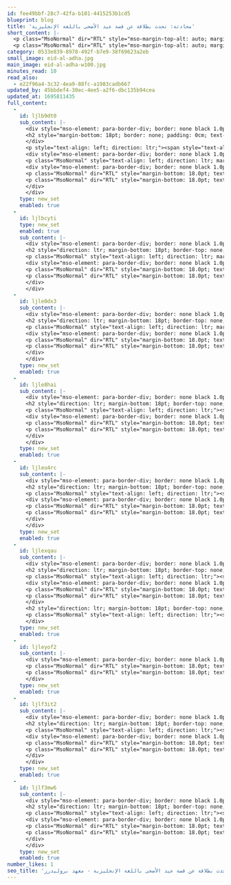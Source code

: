 ```yaml
---
id: fee49bbf-28c7-42fa-b101-4415253b1cd5
blueprint: blog
title: 'محادثة: تحدث بطلاقة عن قصة عيد الأضحى باللغة الإنجليزية'
short_content: |-
  <p class="MsoNormal" dir="RTL" style="mso-margin-top-alt: auto; margin-bottom: 18.0pt; text-align: right; line-height: normal; direction: rtl; unicode-bidi: embed;"><span lang="AR-SA" style="font-family: 'Times New Roman',serif; mso-fareast-font-family: 'Times New Roman'; mso-ansi-language: EN-US;">عيد الأضحى من أهم الأحداث السنوية التي نسعد بوجودها كل عام ونستعد له بكامل حماسنا، الجديد في هذا العام أننا سنُساعدك على التُحدث عن عيد الأضحى باللغة الإنجليزية بطلاقة ودون تردد. لذلك في هذا المقال، ستكتشف كل ما يخص عيد الأضحى ولكن باللغة الإنجليزية كما توجد ترجمة باللغة العربية حتى تستطيع فهم جميع معاني الكلمات.</span></p>
  <p class="MsoNormal" dir="RTL" style="mso-margin-top-alt: auto; margin-bottom: 18.0pt; text-align: right; line-height: normal; direction: rtl; unicode-bidi: embed;"><span lang="AR-SA" style="font-family: 'Times New Roman',serif; mso-fareast-font-family: 'Times New Roman'; mso-ansi-language: EN-US;"><a href="https://islamic-relief.org/qurbani/eid-al-adha/" target="_blank" rel="noopener"><strong><span style="color: #3598db;">&nbsp;نصيحتنا لك الآن</span></strong></a> أن تُحاول فهم كل قطعة بعناية ولا تلجأ إلى الترجمة العربية إلا عند مصادفة كلمة لا تستطيع فهمها من السياق.</span></p>
category: 0533e839-8978-492f-b7e9-38f69623a2eb
small_image: eid-al-adha.jpg
main_image: eid-al-adha-w100.jpg
minutes_read: 10
read_also:
  - e22f96a4-3c32-4ea9-88fc-a1983cadb667
updated_by: 45bbdef4-30ec-4ee5-a2f6-dbc135b94cea
updated_at: 1695811435
full_content:
  -
    id: ljlb9dt0
    sub_content: |-
      <div style="mso-element: para-border-div; border: none black 1.0pt; mso-border-alt: none black 0cm; padding: 0cm 0cm 0cm 0cm;">
      <h2 style="margin-bottom: 18pt; border: none; padding: 0cm; text-align: left; direction: ltr;"><strong style="mso-bidi-font-weight: normal;"><span lang="EN" style="font-family:  Somar Sans; mso-fareast-font-family:  Somar Sans; mso-bidi-font-family:  Somar Sans;">What is Eid Al- Adha?</span></strong></h2>
      </div>
      <p style="text-align: left; direction: ltr;"><span style="text-align: left; direction: ltr; line-height: 115%; font-family:  Somar Sans; mso-fareast-font-family:  Somar Sans; mso-bidi-font-family:  Somar Sans; mso-ansi-language: EN; mso-fareast-language: EN-US; mso-bidi-language: AR-SA;">Eid Al-Adha is one of the two main holidays in Islam, the other being Eid Al-Fitr, which marks the end of Ramadan.</span></p>
      <div style="mso-element: para-border-div; border: none black 1.0pt; mso-border-alt: none black 0cm; padding: 0cm 0cm 0cm 0cm;">
      <p class="MsoNormal" style="text-align: left; direction: ltr; margin-bottom: 18.0pt; border: none; mso-border-alt: none black 0cm; padding: 0cm; mso-padding-alt: 0cm 0cm 0cm 0cm; mso-border-between: 0cm none black; mso-padding-between: 0cm;"><span lang="EN" style="line-height: 115%; font-family:  Somar Sans; mso-fareast-font-family:  Somar Sans; mso-bidi-font-family:  Somar Sans;">Eid al-Adha is also known as "Eid al-Kabir". These names, along with countless variations, refer to the holiday's epithet, "Greater Eid" or "Big Eid". The Arabic word "kabir" (</span><span dir="RTL" lang="AR-SA" style="line-height: 115%; font-family: 'Times New Roman',serif; mso-ascii-font-family:  Somar Sans; mso-fareast-font-family:  Somar Sans; mso-hansi-font-family:  Somar Sans;">كبير</span><span lang="EN" style="line-height: 115%; font-family:  Somar Sans; mso-fareast-font-family:  Somar Sans; mso-bidi-font-family:  Somar Sans;">) means "big" or "major".</span></p>
      <div style="mso-element: para-border-div; border: none black 1.0pt; mso-border-alt: none black 0cm; padding: 0cm 0cm 0cm 0cm;">
      <p class="MsoNormal" dir="RTL" style="margin-bottom: 18.0pt; text-align: right; direction: rtl; unicode-bidi: embed; border: none; mso-border-alt: none black 0cm; padding: 0cm; mso-padding-alt: 0cm 0cm 0cm 0cm; mso-border-between: 0cm none black; mso-padding-between: 0cm; padding-bottom: 0cm; mso-padding-bottom-alt: 0cm; border-bottom: 0cm none black; mso-border-bottom-alt: 0cm none black;"><span lang="AR-SA" style="line-height: 115%; font-family: 'Times New Roman',serif; mso-ascii-font-family:  Somar Sans; mso-fareast-font-family:  Somar Sans; mso-hansi-font-family:  Somar Sans; mso-ansi-font-weight: bold;">ما هو عيد الأضحى؟</span></p>
      <p class="MsoNormal" dir="RTL" style="margin-bottom: 18.0pt; text-align: right; direction: rtl; unicode-bidi: embed; border: none; mso-border-alt: none black 0cm; padding: 0cm; mso-padding-alt: 0cm 0cm 0cm 0cm; mso-border-between: 0cm none black; mso-padding-between: 0cm; padding-top: 0cm; mso-padding-top-alt: 0cm;"><span lang="AR-SA" style="line-height: 115%; font-family: 'Times New Roman',serif; mso-ascii-font-family:  Somar Sans; mso-fareast-font-family:  Somar Sans; mso-hansi-font-family:  Somar Sans;">عيد الأضحى هو إحدى العطلتين الرئيسيتين في الإسلام، والعيد الآخر هو عيد الفطر الذي يقع نهاية شهر رمضان</span><span lang="AR-SA" style="line-height: 115%; font-family:  Somar Sans; mso-fareast-font-family:  Somar Sans; mso-bidi-font-family:  Somar Sans;">. </span><span lang="AR-SA" style="line-height: 115%; font-family: 'Times New Roman',serif; mso-ascii-font-family:  Somar Sans; mso-fareast-font-family:  Somar Sans; mso-hansi-font-family:  Somar Sans;">يُعرف عيد الأضحى أيضًا باسم العيد الكبير</span><span lang="AR-SA" style="line-height: 115%; font-family:  Somar Sans; mso-fareast-font-family:  Somar Sans; mso-bidi-font-family:  Somar Sans;">.</span></p>
      </div>
      </div>
    type: new_set
    enabled: true
  -
    id: ljlbcyti
    type: new_set
    enabled: true
    sub_content: |-
      <div style="mso-element: para-border-div; border: none black 1.0pt; mso-border-alt: none black 0cm; padding: 0cm 0cm 0cm 0cm;">
      <h2 style="direction: ltr; margin-bottom: 18pt; border-top: none; border-right: none; border-left: none; border-image: initial; padding: 0cm; border-bottom: 0cm none black; text-align: left;"><strong style="text-align: left; direction: ltr; mso-bidi-font-weight: normal;"><span lang="EN" style="text-align: left; direction: ltr; font-family:  Somar Sans; mso-fareast-font-family:  Somar Sans; mso-bidi-font-family:  Somar Sans;">When does Eid Al-Adha fall?</span></strong></h2>
      <p class="MsoNormal" style="text-align: left; direction: ltr; margin-bottom: 18.0pt; border: none; mso-border-alt: none black 0cm; padding: 0cm; mso-padding-alt: 0cm 0cm 0cm 0cm; mso-border-between: 0cm none black; mso-padding-between: 0cm; padding-top: 0cm; mso-padding-top-alt: 0cm;"><strong><span lang="EN"><a href="https://islamic-relief.org/qurbani/eid-al-adha/" target="_blank" rel="noopener"><span style="line-height: 115%; font-family:  Somar Sans; mso-fareast-font-family:  Somar Sans; mso-bidi-font-family:  Somar Sans; color: #1155cc; text-decoration: none; text-underline: none;"><span style="text-decoration: underline;">Eid Al-Adha</span></span></a></span></strong><span lang="EN" style="text-align: left; direction: ltr; line-height: 115%; font-family:  Somar Sans; mso-fareast-font-family:  Somar Sans; mso-bidi-font-family:  Somar Sans;"> is celebrated on the 10th day of Dhu al-Hijjah, which is the twelfth month of the Islamic calendar. It is an important holiday for Muslims worldwide.</span></p>
      <div style="mso-element: para-border-div; border: none black 1.0pt; mso-border-alt: none black 0cm; padding: 0cm 0cm 0cm 0cm;">
      <p class="MsoNormal" dir="RTL" style="margin-bottom: 18.0pt; text-align: right; direction: rtl; unicode-bidi: embed; border: none; mso-border-alt: none black 0cm; padding: 0cm; mso-padding-alt: 0cm 0cm 0cm 0cm; mso-border-between: 0cm none black; mso-padding-between: 0cm; padding-top: 0cm; mso-padding-top-alt: 0cm;"><span lang="AR-SA" style="line-height: 115%; font-family: 'Times New Roman',serif; mso-ascii-font-family:  Somar Sans; mso-fareast-font-family:  Somar Sans; mso-hansi-font-family:  Somar Sans; mso-ansi-font-weight: bold;">متى يكون عيد الأضحى؟</span></p>
      <p class="MsoNormal" dir="RTL" style="margin-bottom: 18.0pt; text-align: right; direction: rtl; unicode-bidi: embed; border: none; mso-border-alt: none black 0cm; padding: 0cm; mso-padding-alt: 0cm 0cm 0cm 0cm; mso-border-between: 0cm none black; mso-padding-between: 0cm; padding-top: 0cm; mso-padding-top-alt: 0cm;"><span lang="AR-SA" style="line-height: 115%; font-family: 'Times New Roman',serif; mso-ascii-font-family:  Somar Sans; mso-fareast-font-family:  Somar Sans; mso-hansi-font-family:  Somar Sans; mso-ansi-font-weight: bold;">&nbsp;يتم الاحتفال بعيد الأضحى في اليوم العاشر من شهر ذي الحجة، وهو الشهر الثاني عشر من التقويم الإسلامي. ويُعتبر عُطلة مُهمة للمُسلمين في جميع أنحاء العالم.</span></p>
      </div>
      </div>
  -
    id: ljle0dx3
    sub_content: |-
      <div style="mso-element: para-border-div; border: none black 1.0pt; mso-border-alt: none black 0cm; padding: 0cm 0cm 0cm 0cm;">
      <h2 style="direction: ltr; margin-bottom: 18pt; border-top: none; border-right: none; border-left: none; border-image: initial; padding: 0cm; border-bottom: 0cm none black; text-align: left;"><strong style="text-align: left; direction: ltr; mso-bidi-font-weight: normal;"><span lang="EN" style="text-align: left; direction: ltr; font-family:  Somar Sans; mso-fareast-font-family:  Somar Sans; mso-bidi-font-family:  Somar Sans;">What is the story behind Eid Al-Adha?</span></strong></h2>
      <p class="MsoNormal" style="text-align: left; direction: ltr; margin-bottom: 18.0pt; border: none; mso-border-alt: none black 0cm; padding: 0cm; mso-padding-alt: 0cm 0cm 0cm 0cm; mso-border-between: 0cm none black; mso-padding-between: 0cm; padding-top: 0cm; mso-padding-top-alt: 0cm;"><span lang="EN" style="text-align: left; direction: ltr; line-height: 115%; font-family:  Somar Sans; mso-fareast-font-family:  Somar Sans; mso-bidi-font-family:  Somar Sans;">&nbsp;Eid Al-Adha commemorates the willingness of Prophet Ibrahim (AS) (Abraham) to obey the command of Allah. In a dream, Ibrahim (AS) received a command from Allah to sacrifice his son as a test of his faith.Though difficult, Ibrahim (AS) prepared to follow Allah's command, but at the last moment, Allah replaced his son with a ram, sparing his child's life. This event is a testament to the power of faith and obedience, highlighting the idea that Allah rewards those who submit to His will. Eid Al-Adha celebrates the willingness of Ibrahim (AS) to sacrifice his son Ishmael as an act of obedience to Allah. Therefore, it is also known as the "Feast of Sacrifice.&rdquo; </span></p>
      <div style="mso-element: para-border-div; border: none black 1.0pt; mso-border-alt: none black 0cm; padding: 0cm 0cm 0cm 0cm;">
      <p class="MsoNormal" dir="RTL" style="margin-bottom: 18.0pt; text-align: right; direction: rtl; unicode-bidi: embed; border: none; mso-border-alt: none black 0cm; padding: 0cm; mso-padding-alt: 0cm 0cm 0cm 0cm; mso-border-between: 0cm none black; mso-padding-between: 0cm; padding-top: 0cm; mso-padding-top-alt: 0cm;"><span lang="AR-SA" style="line-height: 115%; font-family: 'Times New Roman',serif; mso-ascii-font-family:  Somar Sans; mso-fareast-font-family:  Somar Sans; mso-hansi-font-family:  Somar Sans; mso-ansi-font-weight: bold;">ما هي قصة عيد الأضحى ؟</span></p>
      <p class="MsoNormal" dir="RTL" style="margin-bottom: 18.0pt; text-align: right; direction: rtl; unicode-bidi: embed; border: none; mso-border-alt: none black 0cm; padding: 0cm; mso-padding-alt: 0cm 0cm 0cm 0cm; mso-border-between: 0cm none black; mso-padding-between: 0cm; padding-top: 0cm; mso-padding-top-alt: 0cm;"><span lang="AR-SA" style="line-height: 115%; font-family: 'Times New Roman',serif; mso-ascii-font-family:  Somar Sans; mso-fareast-font-family:  Somar Sans; mso-hansi-font-family:  Somar Sans; mso-ansi-font-weight: bold;">&nbsp;يتم عيد الأضحى يحتفل باستعداد النبي إبراهيم -عليه السلام- للتضحية بابنه إسماعيل بغرض طاعة الله. حيث إنه في المنام، تلقى سيدنا إبراهيم - عليه السلام- أمرًا من الله بالتضحية بابنه اختبارًا لإيمانه. وعلى الرغم من صعوبة الموقف، استعد النبي إبراهيم - عليه السلام- لاتباع أمر الله، ولكن في اللحظة الأخيرة، استبدل الله ابنه بالكبش، مُنقذًا حياة طفله. هذا الحدث دليل على قوة الإيمان والطاعة، ويبرز فكرة أن الله يُكافئ من يخضع لمشيئته. عيد الأضحى يحتفل باستعداد سيدنا إبراهيم للتضحية بابنه إسماعيل كعمل من أعمال طاعة الله. لذلك تم تسميته باسم عيد الأضحى. </span></p>
      </div>
      </div>
    type: new_set
    enabled: true
  -
    id: ljle8hai
    sub_content: |-
      <div style="mso-element: para-border-div; border: none black 1.0pt; mso-border-alt: none black 0cm; padding: 0cm 0cm 0cm 0cm;">
      <h2 style="direction: ltr; margin-bottom: 18pt; border-top: none; border-right: none; border-left: none; border-image: initial; padding: 0cm; border-bottom: 0cm none black; text-align: left;"><strong style="text-align: left; direction: ltr; mso-bidi-font-weight: normal;"><span lang="EN" style="text-align: left; direction: ltr; font-family:  Somar Sans; mso-fareast-font-family:  Somar Sans; mso-bidi-font-family:  Somar Sans;">What is Qurbani or Adhiya? </span></strong></h2>
      <p class="MsoNormal" style="text-align: left; direction: ltr;"><span lang="EN" style="text-align: left; direction: ltr; line-height: 115%; font-family:  Somar Sans; mso-fareast-font-family:  Somar Sans; mso-bidi-font-family:  Somar Sans;"> Muslims commemorate this event by slaughtering an animal, usually a goat, sheep, camel, or bull, as a symbol of Prophet Ibrahim&rsquo;s (AS) sacrifice. The animal must be healthy and meet certain age requirements to be slaughtered in a "halal" Islamic way. The meat is shared with the family, friends, and those in need. It's a beautiful tradition that brings people together and helps those who are less fortunate. This act of sharing and giving is central to the holiday and reminds Muslims of the importance of compassion, generosity, and community. </span></p>
      <div style="mso-element: para-border-div; border: none black 1.0pt; mso-border-alt: none black 0cm; padding: 0cm 0cm 0cm 0cm;">
      <p class="MsoNormal" dir="RTL" style="margin-bottom: 18.0pt; text-align: right; direction: rtl; unicode-bidi: embed; border: none; mso-border-alt: none black 0cm; padding: 0cm; mso-padding-alt: 0cm 0cm 0cm 0cm; mso-border-between: 0cm none black; mso-padding-between: 0cm; padding-top: 0cm; mso-padding-top-alt: 0cm;"><span lang="AR-SA" style="line-height: 115%; font-family: 'Times New Roman',serif; mso-ascii-font-family:  Somar Sans; mso-fareast-font-family:  Somar Sans; mso-hansi-font-family:  Somar Sans; mso-ansi-font-weight: bold;"> ما هي الأُضحية؟</span></p>
      <p class="MsoNormal" dir="RTL" style="margin-bottom: 18.0pt; text-align: right; direction: rtl; unicode-bidi: embed; border: none; mso-border-alt: none black 0cm; padding: 0cm; mso-padding-alt: 0cm 0cm 0cm 0cm; mso-border-between: 0cm none black; mso-padding-between: 0cm; padding-top: 0cm; mso-padding-top-alt: 0cm;"><span lang="AR-SA" style="line-height: 115%; font-family: 'Times New Roman',serif; mso-ascii-font-family:  Somar Sans; mso-fareast-font-family:  Somar Sans; mso-hansi-font-family:  Somar Sans; mso-ansi-font-weight: bold;">يتم يُحيي المسلمون ذكرى هذا الحدث بذبح حيوان، عادة يكون ماعز أو خروف أو جمل أو ثور، كرمز لأُضحية سيدنا إبراهيم - عليه السلام- كما يجب أن يكون الحيوان بصحة جيدة وأن يفي بمتطلبات عمرية معينة ليتم ذبحه بطريقة إسلامية "حلال". ثم تُقسَم اللحوم بين العائلة والأصدقاء والفقراء. ويُعزز هذا العمل المشاركة والعطاء وهو أمر أساسي في العيد لكي يُذكر المسلمين بأهمية التعاطف والكرم. </span></p>
      </div>
      </div>
    type: new_set
    enabled: true
  -
    id: ljleu4rc
    sub_content: |-
      <div style="mso-element: para-border-div; border: none black 1.0pt; mso-border-alt: none black 0cm; padding: 0cm 0cm 0cm 0cm;">
      <h2 style="direction: ltr; margin-bottom: 18pt; border-top: none; border-right: none; border-left: none; border-image: initial; padding: 0cm; border-bottom: 0cm none black; text-align: left;"><strong style="text-align: left; direction: ltr; mso-bidi-font-weight: normal;"><span lang="EN" style="text-align: left; direction: ltr; font-family:  Somar Sans; mso-fareast-font-family:  Somar Sans; mso-bidi-font-family:  Somar Sans;">What is the culmination of the annual hajj?</span></strong></h2>
      <p class="MsoNormal" style="text-align: left; direction: ltr;"><span lang="EN" style="text-align: left; direction: ltr; line-height: 115%; font-family:  Somar Sans; mso-fareast-font-family:  Somar Sans; mso-bidi-font-family:  Somar Sans;"> The annual hajj is considered one of the most important religious duties for Muslims, as it is one of the five pillars of Islam. Many Muslims aspire to make the pilgrimage once in their lifetime. The hajj culminates with Eid al-Adha, which is celebrated on the third day of Hajj. In addition to Eid al-Adha, there are other important religious observances during the hajj. For example, the Day of Arafat is considered the most important day of the hajj, and it is a time for Muslims to gather on the plain of Arafat to pray and seek God's forgiveness. The day before Eid al-Adha is known as the Day of Sacrifice, when Muslims perform the ritual sacrifice of an animal as a symbol of their devotion to Allah. Note: Muslims who perform the pilgrimage are called pilgrims. </span></p>
      <div style="mso-element: para-border-div; border: none black 1.0pt; mso-border-alt: none black 0cm; padding: 0cm 0cm 0cm 0cm;">
      <p class="MsoNormal" dir="RTL" style="margin-bottom: 18.0pt; text-align: right; direction: rtl; unicode-bidi: embed; border: none; mso-border-alt: none black 0cm; padding: 0cm; mso-padding-alt: 0cm 0cm 0cm 0cm; mso-border-between: 0cm none black; mso-padding-between: 0cm; padding-top: 0cm; mso-padding-top-alt: 0cm;"><span lang="AR-SA" style="line-height: 115%; font-family: 'Times New Roman',serif; mso-ascii-font-family:  Somar Sans; mso-fareast-font-family:  Somar Sans; mso-hansi-font-family:  Somar Sans; mso-ansi-font-weight: bold;">ما هو الحج السنوي؟</span></p>
      <p class="MsoNormal" dir="RTL" style="margin-bottom: 18.0pt; text-align: right; direction: rtl; unicode-bidi: embed; border: none; mso-border-alt: none black 0cm; padding: 0cm; mso-padding-alt: 0cm 0cm 0cm 0cm; mso-border-between: 0cm none black; mso-padding-between: 0cm; padding-top: 0cm; mso-padding-top-alt: 0cm;"><span lang="AR-SA" style="line-height: 115%; font-family: 'Times New Roman',serif; mso-ascii-font-family:  Somar Sans; mso-fareast-font-family:  Somar Sans; mso-hansi-font-family:  Somar Sans; mso-ansi-font-weight: bold;">يتم يُعتبر الحج السنوي من أهم الواجبات الدينية للمسلمين، لأنه أحد أركان الإسلام الخمسة. لذلك يطمح العديد من المسلمين إلى الحج مرة واحدة في حياتهم. وينتهي الحج بعيد الأضحى الذي يتم الاحتفال به في اليوم الثالث للحج. بالإضافة إلى عيد الأضحى، هناك احتفالات دينية مهمة أخرى أثناء الحج. على سبيل المثال، يُعتبر يوم عرفة أهم أيام الحج، وهو وقت اجتماع المسلمون في جبل عرفات للصلاة وطلب المغفرة من الله. ويُعرف اليوم السابق لعيد الأضحى بيوم الأُضحية، عندما يقوم المسلمون بطقوس التضحية بالحيوان كرمز لقضاء أمر الله. ملاحظة: يُطلق على المسلمون الذين يؤدون فريضة الحج اسم الحُجاج. </span></p>
      </div>
      </div>
    type: new_set
    enabled: true
  -
    id: ljlexqau
    sub_content: |-
      <div style="mso-element: para-border-div; border: none black 1.0pt; mso-border-alt: none black 0cm; padding: 0cm 0cm 0cm 0cm;">
      <h2 style="direction: ltr; margin-bottom: 18pt; border-top: none; border-right: none; border-left: none; border-image: initial; padding: 0cm; border-bottom: 0cm none black; text-align: left;"><strong style="text-align: left; direction: ltr; mso-bidi-font-weight: normal;"><span lang="EN" style="text-align: left; direction: ltr; font-family:  Somar Sans; mso-fareast-font-family:  Somar Sans; mso-bidi-font-family:  Somar Sans;">What are Eid Al-Adha traditions?</span></strong></h2>
      <p class="MsoNormal" style="text-align: left; direction: ltr;"><span lang="EN" style="text-align: left; direction: ltr; line-height: 115%; font-family:  Somar Sans; mso-fareast-font-family:  Somar Sans; mso-bidi-font-family:  Somar Sans;"> Eid Al adha traditions vary from country to another country, However there are some elements are common between them, such as: </span></p>
      <div style="mso-element: para-border-div; border: none black 1.0pt; mso-border-alt: none black 0cm; padding: 0cm 0cm 0cm 0cm;">
      <p class="MsoNormal" dir="RTL" style="margin-bottom: 18.0pt; text-align: right; direction: rtl; unicode-bidi: embed; border: none; mso-border-alt: none black 0cm; padding: 0cm; mso-padding-alt: 0cm 0cm 0cm 0cm; mso-border-between: 0cm none black; mso-padding-between: 0cm; padding-top: 0cm; mso-padding-top-alt: 0cm;"><span lang="AR-SA" style="line-height: 115%; font-family: 'Times New Roman',serif; mso-ascii-font-family:  Somar Sans; mso-fareast-font-family:  Somar Sans; mso-hansi-font-family:  Somar Sans; mso-ansi-font-weight: bold;">ما هي تقاليد عيد الأضحى؟</span></p>
      <p class="MsoNormal" dir="RTL" style="margin-bottom: 18.0pt; text-align: right; direction: rtl; unicode-bidi: embed; border: none; mso-border-alt: none black 0cm; padding: 0cm; mso-padding-alt: 0cm 0cm 0cm 0cm; mso-border-between: 0cm none black; mso-padding-between: 0cm; padding-top: 0cm; mso-padding-top-alt: 0cm;"><span lang="AR-SA" style="line-height: 115%; font-family: 'Times New Roman',serif; mso-ascii-font-family:  Somar Sans; mso-fareast-font-family:  Somar Sans; mso-hansi-font-family:  Somar Sans; mso-ansi-font-weight: bold;">يتم تختلف تقاليد عيد الأضحى من بلد إلى آخر، ولكن هناك بعض العناصر المشتركة بينها، مثل: </span></p>
      </div>
      <h2 style="direction: ltr; margin-bottom: 18pt; border-top: none; border-right: none; border-left: none; border-image: initial; padding: 0cm; border-bottom: 0cm none black; text-align: left;"><strong style="text-align: left; direction: ltr; mso-bidi-font-weight: normal;"><span lang="EN" style="text-align: left; direction: ltr; font-family:  Somar Sans; mso-fareast-font-family:  Somar Sans; mso-bidi-font-family:  Somar Sans;">Eid Prayers:</span></strong></h2>
      <p class="MsoNormal" style="text-align: left; direction: ltr;"><span lang="EN" style="text-align: left; direction: ltr; line-height: 115%; font-family:  Somar Sans; mso-fareast-font-family:  Somar Sans; mso-bidi-font-family:  Somar Sans;"> The first day of Al-Adha Eid is a significant occasion for Muslims worldwide, marked by a communal prayer called "Eid Salah." The prayer is performed early in the morning after sunrise, and Muslims gather in mosques to hear a sermon and express their gratitude to Allah. After the prayer, Muslims exchange greetings and congratulations with each other, often accompanied by hugs and handshakes. </span></p>
      </div>
    type: new_set
    enabled: true
  -
    id: ljleyof2
    sub_content: |-
      <div style="mso-element: para-border-div; border: none black 1.0pt; mso-border-alt: none black 0cm; padding: 0cm 0cm 0cm 0cm;">
      <p class="MsoNormal" dir="RTL" style="margin-bottom: 18.0pt; text-align: right; direction: rtl; unicode-bidi: embed; border: none; mso-border-alt: none black 0cm; padding: 0cm; mso-padding-alt: 0cm 0cm 0cm 0cm; mso-border-between: 0cm none black; mso-padding-between: 0cm; padding-top: 0cm; mso-padding-top-alt: 0cm;"><span lang="AR-SA" style="line-height: 115%; font-family: 'Times New Roman',serif; mso-ascii-font-family:  Somar Sans; mso-fareast-font-family:  Somar Sans; mso-hansi-font-family:  Somar Sans; mso-ansi-font-weight: bold;">صلاة العيد:</span></p>
      <p class="MsoNormal" dir="RTL" style="margin-bottom: 18.0pt; text-align: right; direction: rtl; unicode-bidi: embed; border: none; mso-border-alt: none black 0cm; padding: 0cm; mso-padding-alt: 0cm 0cm 0cm 0cm; mso-border-between: 0cm none black; mso-padding-between: 0cm; padding-top: 0cm; mso-padding-top-alt: 0cm;"><span lang="AR-SA" style="line-height: 115%; font-family: 'Times New Roman',serif; mso-ascii-font-family:  Somar Sans; mso-fareast-font-family:  Somar Sans; mso-hansi-font-family:  Somar Sans; mso-ansi-font-weight: bold;"> يُعد اليوم الأول من عيد الأضحى مناسبة مهمة للمسلمين في جميع أنحاء العالم، حيث تُقام صلاة جماعية تُسمى "صلاة العيد". وتُقام صلاة العيد في الصباح الباكر بعد شروق الشمس، ويجتمع المسلمون في المساجد لسماع الخطبة والتعبير عن امتنانهم لله. بعد الصلاة، يتبادل المسلمون التحيات والتهنئات مع بعضهم البعض، وغالبًا ما يكون مصحوبًا بالعناق والمصافحة. </span></p>
      </div>
    type: new_set
    enabled: true
  -
    id: ljlf3it2
    sub_content: |-
      <div style="mso-element: para-border-div; border: none black 1.0pt; mso-border-alt: none black 0cm; padding: 0cm 0cm 0cm 0cm;">
      <h2 style="direction: ltr; margin-bottom: 18pt; border-top: none; border-right: none; border-left: none; border-image: initial; padding: 0cm; border-bottom: 0cm none black; text-align: left;"><strong style="text-align: left; direction: ltr; mso-bidi-font-weight: normal;"><span lang="EN" style="text-align: left; direction: ltr; font-family:  Somar Sans; mso-fareast-font-family:  Somar Sans; mso-bidi-font-family:  Somar Sans;">Eid Mubarak!</span></strong></h2>
      <p class="MsoNormal" style="text-align: left; direction: ltr;"><span lang="EN" style="text-align: left; direction: ltr; line-height: 115%; font-family:  Somar Sans; mso-fareast-font-family:  Somar Sans; mso-bidi-font-family:  Somar Sans;"> "Eid Mubarak" is the most common congratulatory phrase used to wish someone a happy Eid. This phrase is often used by Muslims all around the world to express their joy and happiness during the festive occasion of Eid. The phrase "Eid Mubarak" is a combination of two Arabic words: "Eid," which means "festival," and "Mubarak," which means "blessed." </span></p>
      <div style="mso-element: para-border-div; border: none black 1.0pt; mso-border-alt: none black 0cm; padding: 0cm 0cm 0cm 0cm;">
      <p class="MsoNormal" dir="RTL" style="margin-bottom: 18.0pt; text-align: right; direction: rtl; unicode-bidi: embed; border: none; mso-border-alt: none black 0cm; padding: 0cm; mso-padding-alt: 0cm 0cm 0cm 0cm; mso-border-between: 0cm none black; mso-padding-between: 0cm; padding-top: 0cm; mso-padding-top-alt: 0cm;"><span lang="AR-SA" style="line-height: 115%; font-family: 'Times New Roman',serif; mso-ascii-font-family:  Somar Sans; mso-fareast-font-family:  Somar Sans; mso-hansi-font-family:  Somar Sans; mso-ansi-font-weight: bold;">تهنئة عيد الأضحى: عيد مبارك!</span></p>
      <p class="MsoNormal" dir="RTL" style="margin-bottom: 18.0pt; text-align: right; direction: rtl; unicode-bidi: embed; border: none; mso-border-alt: none black 0cm; padding: 0cm; mso-padding-alt: 0cm 0cm 0cm 0cm; mso-border-between: 0cm none black; mso-padding-between: 0cm; padding-top: 0cm; mso-padding-top-alt: 0cm;"><span lang="AR-SA" style="line-height: 115%; font-family: 'Times New Roman',serif; mso-ascii-font-family:  Somar Sans; mso-fareast-font-family:  Somar Sans; mso-hansi-font-family:  Somar Sans; mso-ansi-font-weight: bold;">"عيد مبارك" هي عبارة التهنئة الأكثر شيوعًا التي تُستخدم لتمني عيد سعيد لشخص ما. وغالبًا يستخدم المسلمون هذه العبارة في جميع أنحاء العالم للتعبير عن فرحتهم وسعادتهم خلال مناسبة العيد.</span></p>
      </div>
      </div>
    type: new_set
    enabled: true
  -
    id: ljlf3mw6
    sub_content: |-
      <div style="mso-element: para-border-div; border: none black 1.0pt; mso-border-alt: none black 0cm; padding: 0cm 0cm 0cm 0cm;">
      <h2 style="direction: ltr; margin-bottom: 18pt; border-top: none; border-right: none; border-left: none; border-image: initial; padding: 0cm; border-bottom: 0cm none black; text-align: left;"><strong style="text-align: left; direction: ltr; mso-bidi-font-weight: normal;"><span lang="EN" style="text-align: left; direction: ltr; font-family:  Somar Sans; mso-fareast-font-family:  Somar Sans; mso-bidi-font-family:  Somar Sans;">How do Muslims celebrate Eid Al-Adha?</span></strong></h2>
      <p class="MsoNormal" style="text-align: left; direction: ltr;"><span lang="EN" style="text-align: left; direction: ltr; line-height: 115%; font-family:  Somar Sans; mso-fareast-font-family:  Somar Sans; mso-bidi-font-family:  Somar Sans;"> Muslims take part in a variety of traditional activities to mark the occasion. One of the most beloved traditions is gathering with family and friends to share a festive meal together, often featuring sweets and other <span style="text-decoration: underline;"><strong><a href="../../../blogs/saudi-food" target="_blank" rel="noopener"><span style="color: rgb(53, 152, 219); text-decoration: underline;">traditional foods</span></a></strong></span>. Exchanging gifts is also a common practice during this time, as Muslims show their love and appreciation for one another. In addition to these social customs, Muslims typically dress in new clothing, and children often receive new outfits or toys as gifts. Many Muslim families also take the opportunity to visit friends and relatives during Eid Al-Adha, strengthening bonds and fostering a sense of community. For school children, the festival is a welcome break from their studies, as they are given the day off to celebrate with their families and friends. Similarly, many Muslim college students and workers also take time off from their regular schedules to observe the holiday and participate in the festivities. </span></p>
      <div style="mso-element: para-border-div; border: none black 1.0pt; mso-border-alt: none black 0cm; padding: 0cm 0cm 0cm 0cm;">
      <p class="MsoNormal" dir="RTL" style="margin-bottom: 18.0pt; text-align: right; direction: rtl; unicode-bidi: embed; border: none; mso-border-alt: none black 0cm; padding: 0cm; mso-padding-alt: 0cm 0cm 0cm 0cm; mso-border-between: 0cm none black; mso-padding-between: 0cm; padding-top: 0cm; mso-padding-top-alt: 0cm;"><span lang="AR-SA" style="line-height: 115%; font-family: 'Times New Roman',serif; mso-ascii-font-family:  Somar Sans; mso-fareast-font-family:  Somar Sans; mso-hansi-font-family:  Somar Sans; mso-ansi-font-weight: bold;">كيف يحتفل المسلمون بعيد الأضحى؟</span></p>
      <p class="MsoNormal" dir="RTL" style="margin-bottom: 18.0pt; text-align: right; direction: rtl; unicode-bidi: embed; border: none; mso-border-alt: none black 0cm; padding: 0cm; mso-padding-alt: 0cm 0cm 0cm 0cm; mso-border-between: 0cm none black; mso-padding-between: 0cm; padding-top: 0cm; mso-padding-top-alt: 0cm;"><span lang="AR-SA" style="line-height: 115%; font-family: 'Times New Roman',serif; mso-ascii-font-family:  Somar Sans; mso-fareast-font-family:  Somar Sans; mso-hansi-font-family:  Somar Sans; mso-ansi-font-weight: bold;">يُشارك المسلمون في مجموعة متنوعة من الأنشطة التقليدية للاحتفال بهذه المناسبة. أحد أكثر التقاليد المحبوبة هو التجمع مع العائلة والأصدقاء لمشاركة الوجبات سوياً، وغالبًا تحتوي هذه الوجبات على الحلويات والأطعمة التقليدية الأخرى. كما يُعد تبادل الهدايا أيضًا فعلاً شائعاً خلال عيد الأضحى، لكي يُظهر المسلمون حُبهم وتقديرهم لبعضهم البعض. بالإضافة إلى هذه العادات الاجتماعية، عادة ما يرتدي المسلمون ملابس جديدة، وغالبًا يتلقى الأطفال ملابس أو ألعابًا جديدة. كما تغتنم العديد من العائلات المسلمة الفرصة لزيارة الأصدقاء والأقارب خلال عيد الأضحى، مما يُعزز الترابط في المجتمع. بالنسبة لأطفال المدارس، يُعد عيد الأضحى أجازة محبوبة من دراستهم، حيث يتم منحهم أيام عطلة للاحتفال مع عائلاتهم وأصدقائهم. وبالمثل، يأخذ العديد من طلاب الجامعات والعاملين المسلمين إجازة من جداولهم العادية للاحتفال بالعُطلة.</span></p>
      </div>
      </div>
    type: new_set
    enabled: true
number_likes: 1
seo_title: 'محادثة: تحدث بطلاقة عن قصة عيد الأضحى باللغة الإنجليزية - معهد بروليدرز'
---
```

